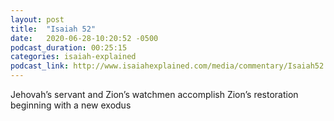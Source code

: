 ```yaml
---
layout: post
title:  "Isaiah 52"
date:   2020-06-28-10:20:52 -0500
podcast_duration: 00:25:15
categories: isaiah-explained
podcast_link: http://www.isaiahexplained.com/media/commentary/Isaiah52.mp3
---
```

Jehovah’s servant and Zion’s watchmen accomplish Zion’s restoration beginning with a new exodus
